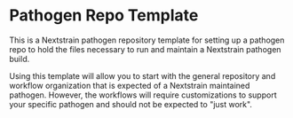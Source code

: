 # Pathogen Repo Template

This is a Nextstrain pathogen repository template for setting up a pathogen
repo to hold the files necessary to run and maintain a Nextstrain pathogen build.

Using this template will allow you to start with the general repository
and workflow organization that is expected of a Nextstrain maintained pathogen.
However, the workflows will require customizations to support your specific pathogen
and should not be expected to "just work".
